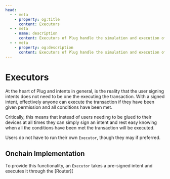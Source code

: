 ```yaml
---
head:
  - - meta
    - property: og:title
      content: Executors
  - - meta
    - name: description
      content: Executors of Plug handle the simulation and execution of signed intents that have been signed by end-users.
  - - meta
    - property: og:description
      content: Executors of Plug handle the simulation and execution of signed intents that have been signed by end-users.
---
```


# Executors

At the heart of Plug and intents in general, is the reality that the user signing intents does not need to be one the executing the transaction. With a signed intent, effectively anyone can execute the transaction if they have been given permission and all conditions have been met.

Critically, this means that instead of users needing to be glued to their devices at all times they can simply sign an intent and rest easy knowing when all the conditions have been met the transaction will be executed.

Users do not have to run their own `Executor`, though they may if preferred.

## Onchain Implementation

To provide this functionality, an `Executor` takes a pre-signed intent and executes it through the [Router](
